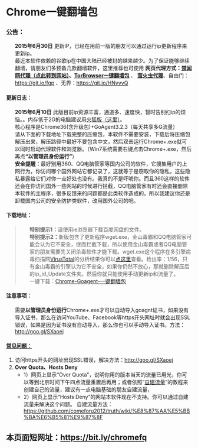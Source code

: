 <div class="markdown-body">
<h1>Chrome一键翻墙包</h1> 
<h3>公告：</h3>
<ul class="task-list">
<li><strong>2015年6月30日</strong> 更新IP，已经在用前一版的朋友可以通过运行ip更新程序来更新ip。</li>

<li>最近本软件依赖的谷歌ip在中国大陆已经被封的越来越少。为了保证能够继续翻墙，请朋友们多预备几款翻墙软件，这里推荐也可使用  <strong>网页代理方式：<a href="https://pipes.yahoo.com/pipes/pipe.run?_id=40fbfb511221f769a51746fa91a1ff4f"><strong>禁闻网代理</strong>（点此转到网站）</a>、<a href="/bannedbook/fanqiang/wiki/TorBrowser%E4%B8%80%E9%94%AE%E7%BF%BB%E5%A2%99%E5%8C%85" class="wiki-page-link">TorBrowser一键翻墙包</a></strong> 、 <strong><a href="/bannedbook/fanqiang/wiki/%E8%90%A4%E7%81%AB%E8%99%AB%E4%BB%A3%E7%90%86" class="wiki-page-link">萤火虫代理</a></strong>、自由门：<a href="https://git.io/fgp">https://git.io/fgp</a>
、无界：<a href="https://git.io/HNvvvQ">https://git.io/HNvvvQ</a>
</li>

</ul>
<h4>更新日志：</h4>
<ul class="task-list">
<li>
<strong>2015年6月10日</strong> 此版目前ip资源丰富，通道多、速度快，暂时告别扫ip的烦恼。。内存低于2G的电脑建议用<a href="https://github.com/bannedbook/fanqiang/wiki/%E7%81%AB%E7%8B%90firefox%E4%B8%80%E9%94%AE%E7%BF%BB%E5%A2%99%E5%8C%85">火狐版（这里）</a>。</li>
<li>核心程序是Chrome36(含升级包)+GoAgent3.2.3（每天共享多G流量）</li>
<li>请从下面的下载地址下载完整的压缩包，本软件不需要安装，下载后将压缩包解压出来，解压路径中最好不要包含中文，然后双击运行Chrome+.exe就可以同时启动代理软件和浏览器。（Win7系统需要右键点击Chrome+.exe，然后再点<strong>“以管理员身份运行”</strong>）</li>
<li>
<strong>安全提醒：</strong>最好别用360、QQ电脑管家等国内公司的软件，它搜集用户的上网行为，你访问哪个国外网站它都记录了，这就等于是窃取你的隐私，这些隐私暴露给它们对你一点好处也没有。我真的不是吓唬你。而且360这样的软件还会在你访问国外一些网站的时候进行拦截，QQ电脑管家有时还会直接删除本软件的主程序，很多反馈来的问题都是此类软件造成的。所以我建议你还是卸载国内公司的安全防护类软件，改用国外公司的吧。</li>

</ul>
<h4>下载地址：</h4>
<blockquote>
<ul class="task-list">

<li>
<strong>特别提示1：</strong>请使用ie浏览器下载百度网盘的文件。
</li>
<li>
<strong>特别提示2：</strong>新版包含了更新程序wget.exe，金山毒霸和QQ电脑管家可能会认为它不安全，继而拦截下载，所以使用金山毒霸或者QQ电脑管家的朋友需要先关闭杀毒软件才能下载。wget.exe这个程序在多引擎病毒扫描网<a href="https://www.virustotal.com/">VirusTotal</a>的分析结果你可以<a href="https://www.virustotal.com/zh-cn/file/cf8a9b5db43dd4820ea28e10786f3fac00cf294f793ead1aef86de75246f4495/analysis/">点这里</a>查看。检出率：1/56，只有金山毒霸的引擎认为它不安全，如果你仍然不放心，那就删除解压后的ip_id_Update文件夹。然后你就只能使用手动更新ip和流量了。
</li>


<li>一键下载：<a href="http://down.jwproxy.com/Chrome-Goagent.7z" target="_blank">Chrome-Goagent-一键翻墙包</a></li> 
  
</ul>
</blockquote>


<h4>注意事项：</h4>
<ul class="task-list">
	<li>需要<strong>以管理员身份运行</strong>Chrome+.exe才可以自动导入goagnt证书，如果没有导入证书，那么在访问YouTube、Facebook等https开头网址时就会出现SSL错误，如果是因为证书没有自动导入，那么你也可以手动导入证书。方法：<a href="http://goo.gl/SXaoej">http://goo.gl/SXaoej</a></li>
</ul>
<h4><a href="https://github.com/comeforu2012/FQ_FAQ/wiki">常见问题：</a></h4>
<ol class="task-list">
	<li>访问https开头的网址出现SSL错误，解决方法：<a href="http://goo.gl/SXaoej">http://goo.gl/SXaoej</a>
</li>
<li>
<strong>Over Quota、Hosts Deny</strong>

<ul>
<li>1）网页上显示“Over Quota”，说明你用的版本当天的流量已用光，你可以等到北京时间下午四点流量重置后再用；或者依照“<a href="https://github.com/comeforu2012/truth/wiki/%E8%87%AA%E5%BB%BA%E6%B5%81%E9%87%8F">自建流量</a>”的教程来创建自己的流量，建议有一点电脑基础的朋友自建流量，</li>
<li>2）网页上显示“Hosts Deny”的网站本软件现在不支持。你可以通过自建流量来解决这个问题。
自建流量方法：
<a href="https://github.com/comeforu2012/truth/wiki/%E8%87%AA%E5%BB%BA%E6%B5%81%E9%87%8F">https://github.com/comeforu2012/truth/wiki/%E8%87%AA%E5%BB%BA%E6%B5%81%E9%87%8F</a>
</li>
</ul>
</li>
</ol>
<h2>本页面短网址：<a href="https://bit.ly/chromefq">https://bit.ly/chromefq</a></h2>
</div>